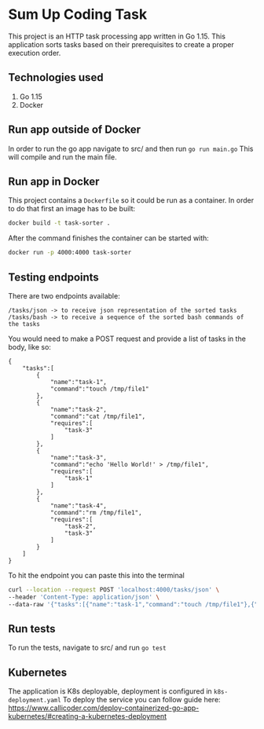 # Sum Up Coding Task
This project is an HTTP task processing app written in Go 1.15. This application sorts tasks based on their prerequisites to create a proper execution order.

## Technologies used

1. Go 1.15
2. Docker

## Run app outside of Docker

In order to run the go app navigate to src/ and then run `go run main.go` This will compile and run the main file.

## Run app in Docker

This project contains a `Dockerfile` so it could be run as a container. In order to do that first
an image has to be built:
```bash
docker build -t task-sorter .
```
After the command finishes the container can be started with:
```bash
docker run -p 4000:4000 task-sorter
```

## Testing endpoints
There are two endpoints available:
```bigquery
/tasks/json -> to receive json representation of the sorted tasks
/tasks/bash -> to receive a sequence of the sorted bash commands of the tasks
```
You would need to make a POST request and provide a list of tasks in the body, like so:
```bigquery
{
    "tasks":[
        {
            "name":"task-1",
            "command":"touch /tmp/file1"
        },
        {
            "name":"task-2",
            "command":"cat /tmp/file1",
            "requires":[
                "task-3"
            ]
        },
        {
            "name":"task-3",
            "command":"echo 'Hello World!' > /tmp/file1",
            "requires":[
                "task-1"
            ]
        },
        {
            "name":"task-4",
            "command":"rm /tmp/file1",
            "requires":[
                "task-2",
                "task-3"
            ]
        }
    ]
}
```
To hit the endpoint you can paste this into the terminal
 ```bash
curl --location --request POST 'localhost:4000/tasks/json' \
--header 'Content-Type: application/json' \
--data-raw '{"tasks":[{"name":"task-1","command":"touch /tmp/file1"},{"name":"task-2","command":"cat /tmp/file1","requires":["task-3"]},{"name":"task-3","command":"echo '\''Hello World!'\'' > /tmp/file1","requires":["task-1"]},{"name":"task-4","command":"rm /tmp/file1","requires":["task-2","task-3"]}]}'
 ```

## Run tests
To run the tests, navigate to src/ and run `go test`

## Kubernetes

The application is K8s deployable, deployment is configured in `k8s-deployment.yaml` To deploy the service you can follow guide here: https://www.callicoder.com/deploy-containerized-go-app-kubernetes/#creating-a-kubernetes-deployment
